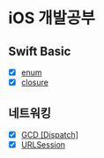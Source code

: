 # iOS 개발공부
## Swift Basic
- [x] [enum](https://github.com/sangwoo24/ios-Develop/tree/master/Swift%20Basic/enum)
- [x] [closure](https://github.com/sangwoo24/ios-Develop/tree/master/Swift%20Basic/swiftClosure)
## 네트워킹
- [x] [GCD [Dispatch]](https://github.com/sangwoo24/ios-Develop/tree/master/Swift%20Basic/iOS%20HTTP/GCD/GCD_Basic.playground)
- [x] [URLSession](https://github.com/sangwoo24/ios-Develop/tree/master/Swift%20Basic/iOS%20HTTP/URLSession)
